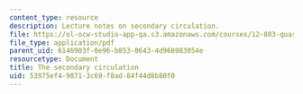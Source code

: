 ```yaml
---
content_type: resource
description: Lecture notes on secondary circulation.
file: https://ol-ocw-studio-app-qa.s3.amazonaws.com/courses/12-803-quasi-balanced-circulations-in-oceans-and-atmospheres-fall-2009/53975ef498713c69f8ad84f44d8b80f0_MIT12_803F09_lec14.pdf
file_type: application/pdf
parent_uid: 6146903f-0e96-b853-0643-4d968983054e
resourcetype: Document
title: The secondary circulation
uid: 53975ef4-9871-3c69-f8ad-84f44d8b80f0
---
```

